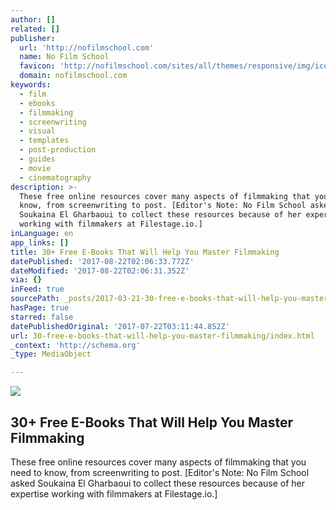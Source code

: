 ```yaml
---
author: []
related: []
publisher:
  url: 'http://nofilmschool.com'
  name: No Film School
  favicon: 'http://nofilmschool.com/sites/all/themes/responsive/img/icons/favicon.ico'
  domain: nofilmschool.com
keywords:
  - film
  - ebooks
  - filmmaking
  - screenwriting
  - visual
  - templates
  - post-production
  - guides
  - movie
  - cinematography
description: >-
  These free online resources cover many aspects of filmmaking that you need to
  know, from screenwriting to post. [Editor's Note: No Film School asked
  Soukaina El Gharbaoui to collect these resources because of her expertise
  working with filmmakers at Filestage.io.]
inLanguage: en
app_links: []
title: 30+ Free E-Books That Will Help You Master Filmmaking
datePublished: '2017-08-22T02:06:33.772Z'
dateModified: '2017-08-22T02:06:31.352Z'
via: {}
inFeed: true
sourcePath: _posts/2017-03-21-30-free-e-books-that-will-help-you-master-filmmaking.md
hasPage: true
starred: false
datePublishedOriginal: '2017-07-22T03:11:44.852Z'
url: 30-free-e-books-that-will-help-you-master-filmmaking/index.html
_context: 'http://schema.org'
_type: MediaObject

---
```

<article style=""><img src="https://imgflo.herokuapp.com/graph/2b2431f8e7ba7b0/6a763bed62561c8f085d958ecd1e31a2/noop.jpg?input=http%3A%2F%2Fnofilmschool.com%2Fsites%2Fdefault%2Ffiles%2Fstyles%2Ffacebook%2Fpublic%2Fshutterstock_588339611.jpg%3Fitok%3DrWF0o5Hz" /><h1>30+ Free E-Books That Will Help You Master Filmmaking</h1><p>These free online resources cover many aspects of filmmaking that you need to know, from screenwriting to post. [Editor's Note: No Film School asked Soukaina El Gharbaoui to collect these resources because of her expertise working with filmmakers at Filestage.io.]</p></article>
